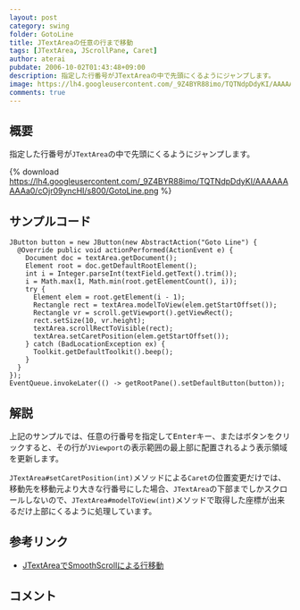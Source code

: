 ```yaml
---
layout: post
category: swing
folder: GotoLine
title: JTextAreaの任意の行まで移動
tags: [JTextArea, JScrollPane, Caret]
author: aterai
pubdate: 2006-10-02T01:43:48+09:00
description: 指定した行番号がJTextAreaの中で先頭にくるようにジャンプします。
image: https://lh4.googleusercontent.com/_9Z4BYR88imo/TQTNdpDdyKI/AAAAAAAAAa0/cOjr09yncHI/s800/GotoLine.png
comments: true
---
```

## 概要
指定した行番号が`JTextArea`の中で先頭にくるようにジャンプします。

{% download https://lh4.googleusercontent.com/_9Z4BYR88imo/TQTNdpDdyKI/AAAAAAAAAa0/cOjr09yncHI/s800/GotoLine.png %}

## サンプルコード
<pre class="prettyprint"><code>JButton button = new JButton(new AbstractAction("Goto Line") {
  @Override public void actionPerformed(ActionEvent e) {
    Document doc = textArea.getDocument();
    Element root = doc.getDefaultRootElement();
    int i = Integer.parseInt(textField.getText().trim());
    i = Math.max(1, Math.min(root.getElementCount(), i));
    try {
      Element elem = root.getElement(i - 1);
      Rectangle rect = textArea.modelToView(elem.getStartOffset());
      Rectangle vr = scroll.getViewport().getViewRect();
      rect.setSize(10, vr.height);
      textArea.scrollRectToVisible(rect);
      textArea.setCaretPosition(elem.getStartOffset());
    } catch (BadLocationException ex) {
      Toolkit.getDefaultToolkit().beep();
    }
  }
});
EventQueue.invokeLater(() -&gt; getRootPane().setDefaultButton(button));
</code></pre>

## 解説
上記のサンプルでは、任意の行番号を指定して<kbd>Enter</kbd>キー、またはボタンをクリックすると、その行が`JViewport`の表示範囲の最上部に配置されるよう表示領域を更新します。

`JTextArea#setCaretPosition(int)`メソッドによる`Caret`の位置変更だけでは、移動先を移動元より大きな行番号にした場合、`JTextArea`の下部までしかスクロールしないので、`JTextArea#modelToView(int)`メソッドで取得した座標が出来るだけ上部にくるように処理しています。

## 参考リンク
- [JTextAreaでSmoothScrollによる行移動](http://ateraimemo.com/Swing/SmoothScroll.html)

<!-- dummy comment line for breaking list -->

## コメント
